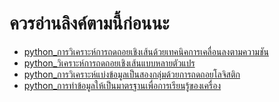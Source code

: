 # ควรอ่านลิงค์ตามนี้ก่อนนะ  
- [python_การวิเคราะห์การถดถอยเชิงเส้นด้วยเทคนิคการเคลื่อนลงตามความชัน
](https://phyblas.hinaboshi.com/20161210)  
- [python_วิเคราะห์การถดถอยเชิงเส้นแบบหลายตัวแปร](https://phyblas.hinaboshi.com/20161212)  
- [python_การวิเคราะห์แบ่งข้อมูลเป็นสองกลุ่มด้วยการถดถอยโลจิสติก](https://phyblas.hinaboshi.com/20161103)  
- [python_การทำข้อมูลให้เป็นมาตรฐานเพื่อการเรียนรู้ของเครื่อง](https://phyblas.hinaboshi.com/20161124)  
  
  